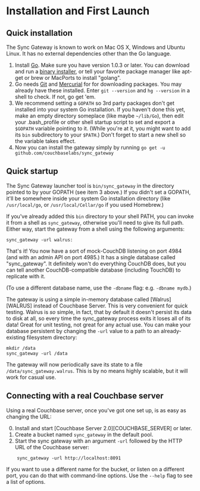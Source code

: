 

# Installation and First Launch

## Quick installation

The Sync Gateway is known to work on Mac OS X, Windows and Ubuntu Linux. It has no external dependencies other than the Go language.

1. Install [Go](http://golang.org). Make sure you have version 1.0.3 or later. You can download and run a [binary installer](http://code.google.com/p/go/downloads/list), or tell your favorite package manager like apt-get or brew or MacPorts to install "golang".
2. Go needs [Git](http://git-scm.com) and [Mercurial](http://mercurial.selenic.com/downloads/) for for downloading packages. You may already have these installed. Enter `git --version` and `hg --version` in a shell to check. If not, go get 'em.
3. We recommend setting a `GOPATH` so 3rd party packages don't get installed into your system Go installation. If you haven't done this yet, make an empty directory someplace (like maybe `~/lib/Go`), then edit your .bash_profile or other shell startup script to set and export a `$GOPATH` variable pointing to it. (While you're at it, you might want to add its `bin` subdirectory to your `$PATH`.) Don't forget to start a new shell so the variable takes effect.
4. Now you can install the gateway simply by running `go get -u github.com/couchbaselabs/sync_gateway`

## Quick startup

The Sync Gateway launcher tool is `bin/sync_gateway` in the directory pointed to by your GOPATH (see item 3 above.) If you didn't set a GOPATH, it'll be somewhere inside your system Go installation directory (like `/usr/local/go`, or `/usr/local/Cellar/go` if you used Homebrew.)

If you've already added this `bin` directory to your shell PATH, you can invoke it from a shell as `sync_gateway`, otherwise you'll need to give its full path. Either way, start the gateway from a shell using the following arguments:

    sync_gateway -url walrus:

That's it! You now have a sort of mock-CouchDB listening on port 4984 (and with an admin API on port 4985.) It has a single database called "sync_gateway". It definitely won't do everything CouchDB does, but you can tell another CouchDB-compatible database (including TouchDB) to replicate with it.

(To use a different database name, use the `-dbname` flag: e.g. `-dbname mydb`.)

The gateway is using a simple in-memory database called [Walrus][WALRUS] instead of Couchbase Server. This is very convenient for quick testing. Walrus is _so_ simple, in fact, that by default it doesn't persist its data to disk at all, so every time the sync_gateway process exits it loses all of its data! Great for unit testing, not great for any actual use. You can make your database persistent by changing the `-url` value to a path to an already-existing filesystem directory:

    mkdir /data
    sync_gateway -url /data

The gateway will now periodically save its state to a file `/data/sync_gateway.walrus`. This is by no means highly scalable, but it will work for casual use.

## Connecting with a real Couchbase server

Using a real Couchbase server, once you've got one set up, is as easy as changing the URL:

0. Install and start [Couchbase Server 2.0][COUCHBASE_SERVER] or later.
1. Create a bucket named `sync_gateway` in the default pool.
2. Start the sync gateway with an argument `-url` followed by the HTTP URL of the Couchbase server:

```
    sync_gateway -url http://localhost:8091
```

If you want to use a different name for the bucket, or listen on a different port, you can do that with command-line options. Use the `--help` flag to see a list of options.
